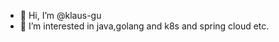 - 👋 Hi, I’m @klaus-gu
- 👀 I’m interested in java,golang and k8s and spring cloud etc.

<!---
klaus-gu/klaus-gu is a ✨ special ✨ repository because its `README.md` (this file) appears on your GitHub profile.
You can click the Preview link to take a look at your changes.
--->
